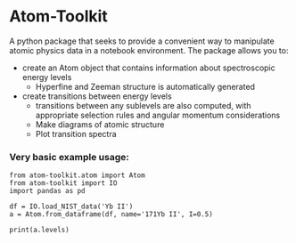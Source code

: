 # Atom-Toolkit
A python package that seeks to provide a convenient way to manipulate atomic physics data in a notebook environment. The package allows you to:

 - create an Atom object that contains information about spectroscopic energy levels
	 - Hyperfine and Zeeman structure is automatically generated
 - create transitions between energy levels
	 - transitions between any sublevels are also computed, with appropriate selection rules and angular momentum considerations
	 - Make diagrams of atomic structure
	 - Plot transition spectra

### Very basic example usage:

    from atom-toolkit.atom import Atom
    from atom-toolkit import IO
    import pandas as pd

	df = IO.load_NIST_data('Yb II')
    a = Atom.from_dataframe(df, name='171Yb II', I=0.5)

	print(a.levels)
